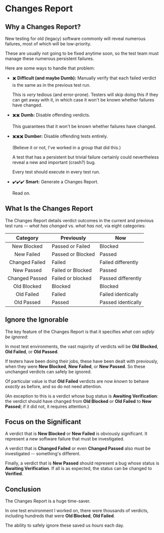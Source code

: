 # Changes Report

## Why a Changes Report?

New testing for old (legacy) software commonly will reveal numerous failures, most of which will be low-priority.

These are usually not going to be fixed anytime soon, so the test team must manage these numerous persistent failures.

Here are some ways to handle that problem:

- :heavy_multiplication_x:  **Difficult (and maybe Dumb):** Manually verify that each failed verdict is the same as in the previous test run.

  This is *very* tedious (and error-prone).  Testers will skip doing this if they can get away with it, in which case it won't be known whether failures have changed.
  
- :heavy_multiplication_x::heavy_multiplication_x:  **Dumb:** Disable offending verdicts.

  This guarantees that it won't be known whether failures have changed.
  
- :heavy_multiplication_x::heavy_multiplication_x::heavy_multiplication_x:  **Dumber:** Disable offending tests entirely.

  (Believe it or not, I've worked in a group that did this.)
  
  A test that has a persistent but trivial failure certainly could nevertheless reveal a new and important (crash?) bug.
  
  Every test should execute in every test run.
  
- :heavy_check_mark::heavy_check_mark::heavy_check_mark:  **Smart:** Generate a Changes Report.

  Read on.
  
## What Is the Changes Report

The Changes Report details verdict outcomes in the current and previous test runs -- *what has changed* vs. *what has not*, via eight categories:

| Category | Previously | Now |
| :-------: | ------- | --- |
| New Blocked | Passed or Failed | Blocked |
| New Failed | Passed or Blocked | Passed |
| Changed Failed | Failed | Failed differently |
| New Passed | Failed or Blocked | Passed |
| Changed Passed | Failed or blocked | Passed differently |
| Old Blocked | Blocked | Blocked |
| Old Failed | Failed | Failed identically |
| Old Passed | Passed | Passed identically |

## Ignore the Ignorable

The key feature of the Changes Report is that it specifies *what can safely be ignored*:

In most test environments, the vast majority of verdicts will be **Old Blocked**, **Old Failed**, or **Old Passed**.

If testers have been doing their jobs, these have been dealt with previously, when they were **New Blocked**, **New Failed**, or **New Passed**.  So these unchanged verdicts can safely be ignored.

Of particular value is that **Old Failed** verdicts are now *known* to behave *exactly* as before, and so do not need attention.

(An exception to this is a verdict whose bug status is **Awaiting Verification**:  the verdict should have changed from **Old Blocked** or **Old Failed** to **New Passed**;  if it did not, it requires attention.)

## Focus on the Significant

A verdict that is **New Blocked** or **New Failed** is obviously significant.  It represent a new software failure that must be investigated.

A verdict that is **Changed Failed** or even **Changed Passed** also must be investigated -- something's different.

Finally, a verdict that is **New Passed** should represent a bug whose status is **Awaiting Verification**.  If all is as expected, the status can be changed to **Verified**.

## Conclusion

The Changes Report is a huge time-saver.

In one test environment I worked on, there were thousands of verdicts, including hundreds that were **Old Blocked**, **Old Failed**.

The ability to safely ignore these saved us *hours* each day.
